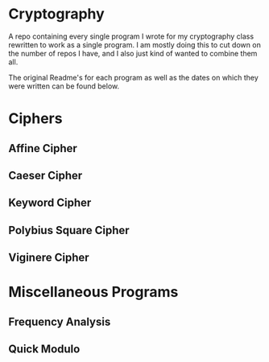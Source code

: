 # Cryptography
A repo containing every single program I wrote for my cryptography class rewritten to work as a single program. I am mostly doing this to cut down on the number of repos I have, and I also just kind of wanted to combine them all.

The original Readme's for each program as well as the dates on which they were written can be found below.

# Ciphers

## Affine Cipher

## Caeser Cipher

## Keyword Cipher

## Polybius Square Cipher

## Viginere Cipher


# Miscellaneous Programs

## Frequency Analysis

## Quick Modulo